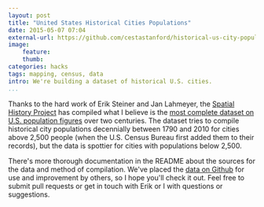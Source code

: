 ```yaml
---
layout: post
title: "United States Historical Cities Populations"
date: 2015-05-07 07:04
external-url: https://github.com/cestastanford/historical-us-city-populations
image: 
    feature: 
    thumb: 
categories: hacks
tags: mapping, census, data
intro: We're building a dataset of historical U.S. cities.
...
```


Thanks to the hard work of Erik Steiner and Jan Lahmeyer, the [Spatial History
Project](http://spatialhistory.stanford.edu) has compiled what I believe is the
[most complete dataset on U.S. population
figures](https://github.com/cestastanford/historical-us-city-populations) over
two centuries. The dataset tries to compile historical city populations
decennially between 1790 and 2010 for cities above 2,500 people (when the U.S.
Census Bureau first added them to their records), but the data is spottier for
cities with populations below 2,500. 

There's more thorough documentation in the README about the sources for the
data and method of compilation. We've placed the [data on
Github](https://github.com/cestastanford/historical-us-city-populations) for
use and improvement by others, so I hope you'll check it out. Feel free to
submit pull requests or get in touch with Erik or I with questions or
suggestions.
